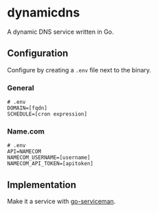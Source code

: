 # dynamicdns

A dynamic DNS service written in Go.

## Configuration

Configure by creating a `.env` file next to the binary.

### General

```
# .env
DOMAIN=[fqdn]
SCHEDULE=[cron expression]
```

### Name.com

```
# .env
API=NAMECOM
NAMECOM_USERNAME=[username]
NAMECOM_API_TOKEN=[apitoken]
```

## Implementation

Make it a service with [go-serviceman](https://git.coolaj86.com/coolaj86/go-serviceman).
